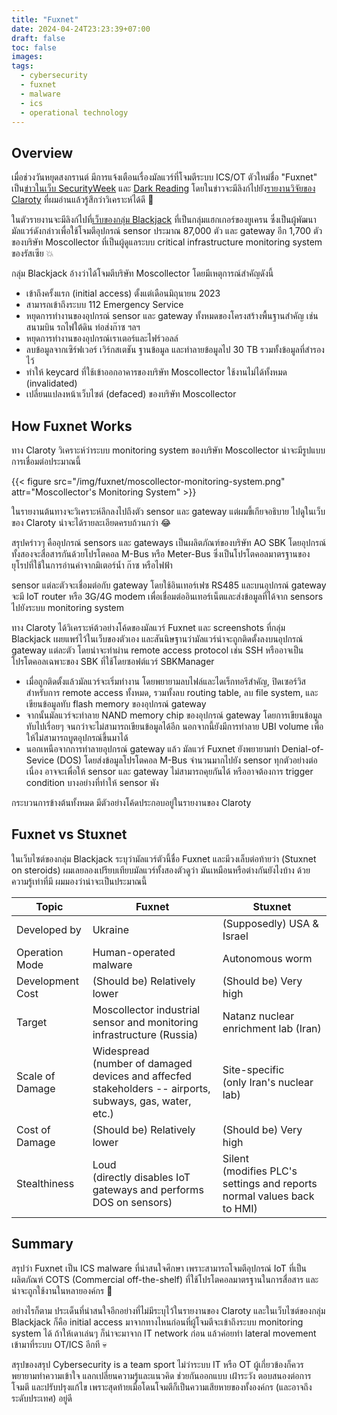 ```yaml
---
title: "Fuxnet"
date: 2024-04-24T23:23:39+07:00
draft: false
toc: false
images:
tags:
  - cybersecurity
  - fuxnet
  - malware
  - ics
  - operational technology
---
```


## Overview

เมื่อช่วงวันหยุดสงกรานต์ มีการแจ้งเตือนเรื่องมัลแวร์ที่โจมตีระบบ ICS/OT ตัวใหม่ชื่อ "Fuxnet" เป็น[ข่าวในเว็บ SecurityWeek](https://www.securityweek.com/destructive-ics-malware-fuxnet-used-by-ukraine-against-russian-infrastructure/) และ [Dark Reading](https://www.darkreading.com/ics-ot-security/dangerous-new-ics-malware-targets-orgs-in-russia-and-ukraine) โดยในข่าวจะมีลิงก์ไปยัง[รายงานวิจัยของ Claroty](https://claroty.com/team82/research/unpacking-the-blackjack-groups-fuxnet-malware) ที่ผมอ่านแล้วรู้สึกว่าวิเคราะห์ได้ดี 🧐

ในตัวรายงานจะมีลิงก์ไปที่[เว็บของกลุ่ม Blackjack](https://ruexfil.com/mos/) ที่เป็นกลุ่มแฮกเกอร์ของยูเครน ซึ่งเป็นผู้พัฒนามัลแวร์ดังกล่าวเพื่อใช้โจมตีอุปกรณ์ sensor ประมาณ 87,000 ตัว และ gateway อีก 1,700 ตัว ของบริษัท Moscollector ที่เป็นผู้ดูแลระบบ critical infrastructure monitoring system ของรัสเซีย 💥

กลุ่ม Blackjack อ้างว่าได้โจมตีบริษัท Moscollector โดยมีเหตุการณ์สำคัญดังนี้

* เข้าถึงครั้งแรก (initial access) ตั้งแต่เดือนมิถุนายน 2023
* สามารถเข้าถึงระบบ 112 Emergency Service
* หยุดการทำงานของอุปกรณ์ sensor และ gateway ทั้งหมดของโครงสร้างพื้นฐานสำคัญ เช่น สนามบิน รถไฟใต้ดิน ท่อส่งก๊าซ ฯลฯ
* หยุดการทำงานของอุปกรณ์เราเตอร์และไฟร์วอลล์
* ลบข้อมูลจากเซิร์ฟเวอร์ เวิร์กสเตชัน ฐานข้อมูล และทำลายข้อมูลไป 30 TB รวมทั้งข้อมูลที่สำรองไว้
* ทำให้ keycard ที่ใช้เข้าออกอาคารของบริษัท Moscollector ใช้งานไม่ได้ทั้งหมด (invalidated)
* เปลี่ยนแปลงหน้าเว็บไซต์ (defaced) ของบริษัท Moscollector

## How Fuxnet Works

ทาง Claroty วิเคราะห์ว่าระบบ monitoring system ของบริษัท Moscollector น่าจะมีรูปแบบการเชื่อมต่อประมาณนี้

{{< figure src="/img/fuxnet/moscollector-monitoring-system.png" attr="Moscollector's Monitoring System" >}}

ในรายงานต้นทางจะวิเคราะห์ลึกลงไปถึงตัว sensor และ gateway แต่ผมขี้เกียจอธิบาย ไปดูในเว็บของ Claroty น่าจะได้รายละเอียดครบถ้วนกว่า 😂

สรุปคร่าวๆ คืออุปกรณ์ sensors และ gateways เป็นผลิตภัณฑ์ของบริษัท AO SBK โดยอุปกรณ์ทั้งสองจะสื่อสารกันด้วยโปรโตคอล M-Bus หรือ Meter-Bus ซึ่งเป็นโปรโตคอลมาตรฐานของยุโรปที่ใช้ในการอ่านค่าจากมิเตอร์น้ำ ก๊าซ หรือไฟฟ้า

sensor แต่ละตัวจะเชื่อมต่อกับ gateway โดยใช้อินเทอร์เฟซ RS485 และบนอุปกรณ์ gateway จะมี IoT router หรือ 3G/4G modem เพื่อเชื่อมต่ออินเทอร์เน็ตและส่งข้อมูลที่ได้จาก sensors ไปยังระบบ monitoring system

ทาง Claroty ได้วิเคราะห์ต้วอย่างโค้ดของมัลแวร์ Fuxnet และ screenshots ที่กลุ่ม Blackjack เผยแพร่ไว้ในเว็บของตัวเอง และสันนิษฐานว่ามัลแวร์น่าจะถูกติดตั้งลงบนอุปกรณ์ gateway แต่ละตัว โดยน่าจะทำผ่าน remote access protocol เช่น SSH หรืออาจเป็นโปรโตคอลเฉพาะของ SBK ที่ใช้โดยซอฟต์แวร์ SBKManager

* เมื่อถูกติดตั้งแล้วมัลแวร์จะเริ่มทำงาน โดยพยายามลบไฟล์และไดเร็กทอรีสำคัญ, ปิดเซอร์วิสสำหรับการ remote access ทั้งหมด, รวมทั้งลบ routing table, ลบ file system, และเขียนข้อมูลทับ flash memory ของอุปกรณ์ gateway
* จากนั้นมัลแวร์จะทำลาย NAND memory chip ของอุปกรณ์ gateway โดยการเขียนข้อมูลทับไปเรื่อยๆ จนกว่าจะไม่สามารถเขียนข้อมูลได้อีก นอกจากนี้ยังมีการทำลาย UBI volume เพื่อให้ไม่สามารถบูตอุปกรณ์ขึ้นมาได้
* นอกเหนือจากการทำลายอุปกรณ์ gateway แล้ว มัลแวร์ Fuxnet ยังพยายามทำ Denial-of-Sevice (DOS) โดยส่งข้อมูลโปรโตคอล M-Bus จำนวนมากไปยัง sensor ทุกตัวอย่างต่อเนื่อง อาจจะเพื่อให้ sensor และ gateway ไม่สามารถคุยกันได้ หรืออาจต้องการ trigger condition บางอย่างที่ทำให้ sensor พัง

กระบวนการข้างต้นทั้งหมด มีตัวอย่างโค้ดประกอบอยู่ในรายงานของ Claroty

## Fuxnet vs Stuxnet

ในเว็บไซต์ของกลุ่ม Blackjack ระบุว่ามัลแวร์ตัวนี้ชื่อ Fuxnet และมีวงเล็บต่อท้ายว่า (Stuxnet on steroids) ผมเลยลองเปรียบเทียบมัลแวร์ทั้งสองตัวดูว่า มันเหมือนหรือต่างกันยังไงบ้าง ด้วยความรู้เท่าที่มี ผมมองว่าน่าจะเป็นประมาณนี้

| Topic | Fuxnet | Stuxnet |
| ----- | ------ | ------- |
| Developed by | Ukraine | (Supposedly) USA & Israel |
| Operation Mode | Human-operated malware | Autonomous worm |
| Development Cost | (Should be) Relatively lower | (Should be) Very high |
| Target | Moscollector industrial sensor and monitoring infrastructure (Russia) | Natanz nuclear enrichment lab (Iran) |
| Scale of Damage | Widespread<br>(number of damaged devices and affecfed stakeholders -- airports, subways, gas, water, etc.) | Site-specific<br>(only Iran's nuclear lab) |
| Cost of Damage | (Should be) Relatively lower | (Should be) Very high |
| Stealthiness | Loud<br>(directly disables IoT gateways and performs DOS on sensors) | Silent<br>(modifies PLC's settings and reports normal values back to HMI) |

## Summary

สรุปว่า Fuxnet เป็น ICS malware ที่น่าสนใจศึกษา เพราะสามารถโจมตีอุปกรณ์ IoT ที่เป็นผลิตภัณฑ์ COTS (Commercial off-the-shelf) ที่ใช้โปรโตคอลมาตรฐานในการสื่อสาร และน่าจะถูกใช้งานในหลายองค์กร 🤔

อย่างไรก็ตาม ประเด็นที่น่าสนใจอีกอย่างที่ไม่มีระบุไว้ในรายงานของ Claroty และในเว็บไซต์ของกลุ่ม Blackjack ก็คือ initial access มาจากทางไหนก่อนที่ผู้โจมตีจะเข้าถึงระบบ monitoring system ได้ ถ้าให้เดาเล่นๆ ก็น่าจะมาจาก IT network ก่อน แล้วค่อยทำ lateral movement เข้ามาที่ระบบ OT/ICS อีกที 💀

สรุปของสรุป Cybersecurity is a team sport ไม่ว่าระบบ IT หรือ OT ผู้เกี่ยวข้องก็ควรพยายามทำความเข้าใจ แลกเปลี่ยนความรู้และแนวคิด ช่วยกันออกแบบ เฝ้าระวัง ตอบสนองต่อการโจมตี และปรับปรุงแก้ไข เพราะสุดท้ายเมื่อโดนโจมตีก็เป็นความเสียหายของทั้งองค์กร (และอาจถึงระดับประเทศ) อยู่ดี
